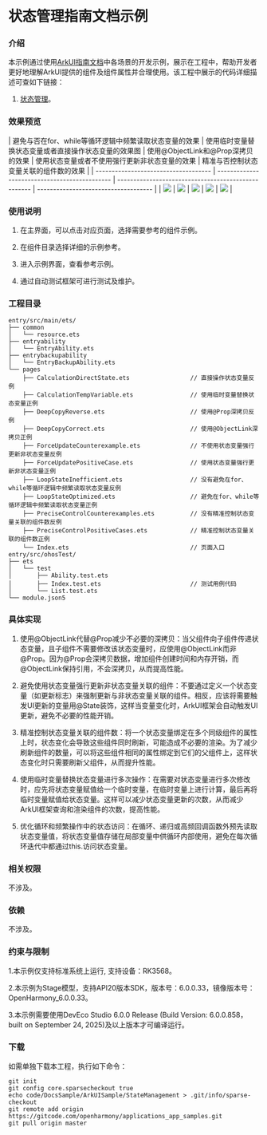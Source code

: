 # 状态管理指南文档示例

### 介绍

本示例通过使用[ArkUI指南文档](https://gitcode.com/openharmony/docs/tree/master/zh-cn/application-dev/ui)中各场景的开发示例，展示在工程中，帮助开发者更好地理解ArkUI提供的组件及组件属性并合理使用。该工程中展示的代码详细描述可查如下链接：

1. [状态管理](https://gitee.com/openharmony/docs/blob/master/zh-cn/application-dev/ui/state-management/arkts-state-management-best-practices.md)。

### 效果预览

| 避免与否在for、while等循环逻辑中频繁读取状态变量的效果                                            | 使用临时变量替换状态变量或者直接操作状态变量的效果图                                            | 使用@ObjectLink和@Prop深拷贝的效果                                            | 使用状态变量或者不使用强行更新非状态变量的效果                                            | 精准与否控制状态变量关联的组件数的效果                                            | 
| ------------------------------------ | --------------------------------------------- | --------------------------------------------------- | ------------------------------------ |
| ![](screenshots/image1.png) | ![](screenshots/image1.png) | ![](screenshots/image2.png)
| ![](screenshots/image3.png) | ![](screenshots/image4.png) |

### 使用说明

1. 在主界面，可以点击对应页面，选择需要参考的组件示例。

2. 在组件目录选择详细的示例参考。

3. 进入示例界面，查看参考示例。

4. 通过自动测试框架可进行测试及维护。

### 工程目录
```
entry/src/main/ets/
├── common
│   └── resource.ets
├── entryability
│   └── EntryAbility.ets
├── entrybackupability
│   └── EntryBackupAbility.ets
└── pages
    ├── CalculationDirectState.ets                 // 直接操作状态变量反例
    ├── CalculationTempVariable.ets                // 使用临时变量替换状态变量正例
    ├── DeepCopyReverse.ets                        // 使用@Prop深拷贝反例
    ├── DeepCopyCorrect.ets                        // 使用@ObjectLink深拷贝正例
    ├── ForceUpdateCounterexample.ets              // 不使用状态变量强行更新非状态变量反例
    ├── ForceUpdatePositiveCase.ets                // 使用状态变量强行更新非状态变量正例
    ├── LoopStateInefficient.ets                   // 没有避免在for、while等循环逻辑中频繁读取状态变量反例
    ├── LoopStateOptimized.ets                     // 避免在for、while等循环逻辑中频繁读取状态变量正例
    ├── PreciseControlCounterexamples.ets          // 没有精准控制状态变量关联的组件数反例
    ├── PreciseControlPositiveCases.ets            // 精准控制状态变量关联的组件数正例
    └── Index.ets                                  // 页面入口
entry/src/ohosTest/
├── ets
│   └── test
│       ├── Ability.test.ets
│       ├── Index.test.ets                         // 测试用例代码
│       └── List.test.ets
└── module.json5
```

### 具体实现
1. 使用@ObjectLink代替@Prop减少不必要的深拷贝：当父组件向子组件传递状态变量，且子组件不需要修改该状态变量时，应使用@ObjectLink而非@Prop。因为@Prop会深拷贝数据，增加组件创建时间和内存开销，而@ObjectLink保持引用，不会深拷贝，从而提高性能。

2. 避免使用状态变量强行更新非状态变量关联的组件：不要通过定义一个状态变量（如更新标志）来强制更新与非状态变量关联的组件。相反，应该将需要触发UI更新的变量用@State装饰，这样当变量变化时，ArkUI框架会自动触发UI更新，避免不必要的性能开销。

3. 精准控制状态变量关联的组件数：将一个状态变量绑定在多个同级组件的属性上时，状态变化会导致这些组件同时刷新，可能造成不必要的渲染。为了减少刷新组件的数量，可以将这些组件相同的属性绑定到它们的父组件上，这样状态变化时只需要刷新父组件，从而提升性能。

4. 使用临时变量替换状态变量进行多次操作：在需要对状态变量进行多次修改时，应先将状态变量赋值给一个临时变量，在临时变量上进行计算，最后再将临时变量赋值给状态变量。这样可以减少状态变量更新的次数，从而减少ArkUI框架查询和渲染组件的次数，提高性能。

5. 优化循环和频繁操作中的状态访问：在循环、递归或高频回调函数外预先读取状态变量值，将状态变量值存储在局部变量中供循环内部使用，避免在每次循环迭代中都通过this.访问状态变量。

### 相关权限

不涉及。

### 依赖

不涉及。

### 约束与限制

1.本示例仅支持标准系统上运行, 支持设备：RK3568。

2.本示例为Stage模型，支持API20版本SDK，版本号：6.0.0.33，镜像版本号：OpenHarmony_6.0.0.33。

3.本示例需要使用DevEco Studio 6.0.0 Release (Build Version: 6.0.0.858， built on September 24, 2025)及以上版本才可编译运行。

### 下载

如需单独下载本工程，执行如下命令：

````
git init
git config core.sparsecheckout true
echo code/DocsSample/ArkUISample/StateManagement > .git/info/sparse-checkout
git remote add origin https://gitcode.com/openharmony/applications_app_samples.git
git pull origin master
````